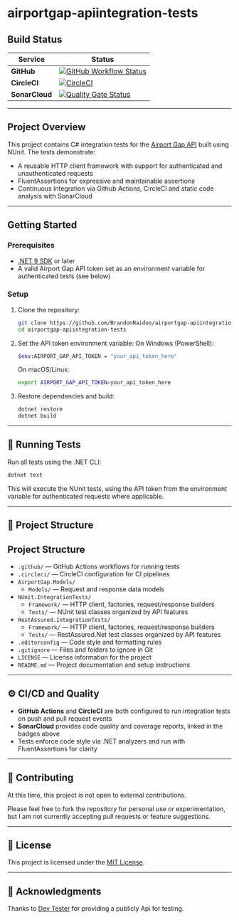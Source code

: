 # airportgap-apiintegration-tests

## Build Status

| Service        | Status                                                                                                                                                                                                                                                 |
| -------------- | ------------------------------------------------------------------------------------------------------------------------------------------------------------------------------------------------------------------------------------------------------ |
| **GitHub**     | [![GitHub Workflow Status](https://github.com/BrandonNaidoo/airportgap-apiintegration-tests/actions/workflows/run-tests.yml/badge.svg)](https://github.com/BrandonNaidoo/airportgap-apiintegration-tests/actions/workflows/run-tests.yml)
| **CircleCI**   | [![CircleCI](https://dl.circleci.com/status-badge/img/circleci/LdsahFmCXeTHzXz4vmYWNf/PkM4oLjrucgogEVyoVNoaZ/tree/main.svg?style=svg)](https://dl.circleci.com/status-badge/redirect/circleci/LdsahFmCXeTHzXz4vmYWNf/PkM4oLjrucgogEVyoVNoaZ/tree/main)
| **SonarCloud** | [![Quality Gate Status](https://sonarcloud.io/api/project_badges/measure?project=BrandonNaidoo_airportgap-apiintegration-tests&metric=alert_status)](https://sonarcloud.io/summary/new_code?id=BrandonNaidoo_airportgap-apiintegration-tests)    

---

## Project Overview


This project contains C# integration tests for the [Airport Gap API](https://airportgap.com/docs) built using NUnit. The tests demonstrate:

- A reusable HTTP client framework with support for authenticated and unauthenticated requests
- FluentAssertions for expressive and maintainable assertions
- Continuous Integration via Github Actions, CircleCI and static code analysis with SonarCloud

---

## Getting Started

### Prerequisites
- [.NET 9 SDK](https://dotnet.microsoft.com/en-us/download/dotnet/9.0) or later
- A valid Airport Gap API token set as an environment variable for authenticated tests (see below)


### Setup

1. Clone the repository:
    ```bash
    git clone https://github.com/BrandonNaidoo/airportgap-apiintegration-tests.git
    cd airportgap-apiintegration-tests
    ```
1. Set the API token environment variable:
   On Windows (PowerShell):
   ```bash
   $env:AIRPORT_GAP_API_TOKEN = "your_api_token_here"
   ```
   On macOS/Linux:
   ```bash
   export AIRPORT_GAP_API_TOKEN=your_api_token_here
   ```
1. Restore dependencies and build:
   ```bash
   dotnet restore
   dotnet build
   ```

---

## 🚀 Running Tests

Run all tests using the .NET CLI:

```bash
dotnet test
```

This will execute the NUnit tests, using the API token from the environment variable for authenticated requests where applicable.

---

## 🧩 Project Structure

## Project Structure

- `.github/` — GitHub Actions workflows for running tests
- `.circleci/` — CircleCI configuration for CI pipelines
- `AirportGap.Models/`
  - `Models/` — Request and response data models
- `NUnit.IntegrationTests/`
  - `Framework/` — HTTP client, factories, request/response builders
  - `Tests/` — NUnit test classes organized by API features
- `RestAssured.IntegrationTests/`
  - `Framework/` — HTTP client, factories, request/response builders
  - `Tests/` — RestAssured.Net test classes organized by API features
- `.editorconfig` — Code style and formatting rules
- `.gitignore` — Files and folders to ignore in Git
- `LICENSE` — License information for the project
- `README.md` — Project documentation and setup instructions

---

## ⚙️ CI/CD and Quality

- **GitHub Actions** and **CircleCI** are both configured to run integration tests on push and pull request events
- **SonarCloud** provides code quality and coverage reports, linked in the badges above
- Tests enforce code style via .NET analyzers and run with FluentAssertions for clarity

---

## 🤝 Contributing

At this time, this project is not open to external contributions.

Please feel free to fork the repository for personal use or experimentation, but I am not currently accepting pull requests or feature suggestions.

---

## 📄 License

This project is licensed under the [MIT License](LICENSE).

---

## 🙌 Acknowledgments

Thanks to [Dev Tester](https://dev-tester.com/) for providing a publicly Api for testing.